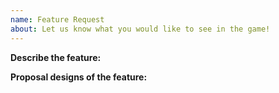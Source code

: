 ```yaml
---
name: Feature Request
about: Let us know what you would like to see in the game!
---
```


<!-- After you fill in all information, delete all comments in the issue -->

**Describe the feature:** <!-- Describe the feature you would like to see in the game -->

**Proposal designs of the feature:** <!-- Attach screenshots of how the feature should look like according to you -->
